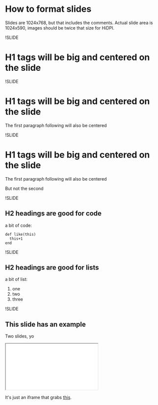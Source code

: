 # How to format slides

Slides are 1024x768, but that includes the comments. Actual slide area is 1024x590, images should be twice that size for HiDPI.

!SLIDE

# H1 tags will be big and centered on the slide

!SLIDE

# H1 tags will be big and centered on the slide

The first paragraph following will also be centered

!SLIDE

# H1 tags will be big and centered on the slide

The first paragraph following will also be centered

But not the second


!SLIDE

## H2 headings are good for code

a bit of code:

    def like(this)
      this+1
    end

!SLIDE

## H2 headings are good for lists

a bit of list:

1. one
1. two
1. three

!SLIDE

## This slide has an example

Two slides, yo

<iframe src="/example_01"></iframe>

It's just an iframe that grabs <a href="/example_01">this</a>.

